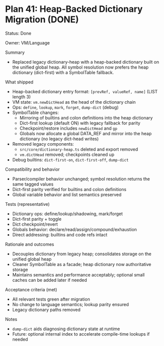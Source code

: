 # Plan 41: Heap-Backed Dictionary Migration (DONE)

Status: Done

Owner: VM/Language

Summary
- Replaced legacy dictionary-heap with a heap-backed dictionary built on the unified global heap. All symbol resolution now prefers the heap dictionary (dict-first) with a SymbolTable fallback.

What shipped
- Heap-backed dictionary entry format: `[prevRef, valueRef, name]` (LIST length 3)
- VM state: `vm.newDictHead` as the head of the dictionary chain
- Ops: `define`, `lookup`, `mark`, `forget`, `dump-dict` (debug)
- SymbolTable changes:
  - Mirroring of builtins and colon definitions into the heap dictionary
  - Dict-first lookup (default ON) with legacy fallback for parity
  - Checkpoint/restore includes `newDictHead` and `gp`
  - Globals now allocate a global DATA_REF and mirror into the heap dictionary (no legacy dict-head writes)
- Removed legacy components:
  - `src/core/dictionary-heap.ts` deleted and export removed
  - `vm.dictHead` removed; checkpoints cleaned up
- Debug builtins: `dict-first-on`, `dict-first-off`, `dump-dict`

Compatibility and behavior
- Parser/compiler behavior unchanged; symbol resolution returns the same tagged values
- Dict-first parity verified for builtins and colon definitions
- Global variable behavior and list semantics preserved

Tests (representative)
- Dictionary ops: define/lookup/shadowing, mark/forget
- Dict-first parity + toggle
- Dict checkpoint/revert
- Globals behavior: declare/read/assign/compound/exhaustion
- Direct addressing: builtins and code refs intact

Rationale and outcomes
- Decouples dictionary from legacy heap; consolidates storage on the unified global heap
- Cleaner SymbolTable as a facade; heap dictionary now authoritative storage
- Maintains semantics and performance acceptably; optional small caches can be added later if needed

Acceptance criteria (met)
- All relevant tests green after migration
- No change to language semantics; lookup parity ensured
- Legacy dictionary paths removed

Notes
- `dump-dict` aids diagnosing dictionary state at runtime
- Future: optional internal index to accelerate compile-time lookups if needed

